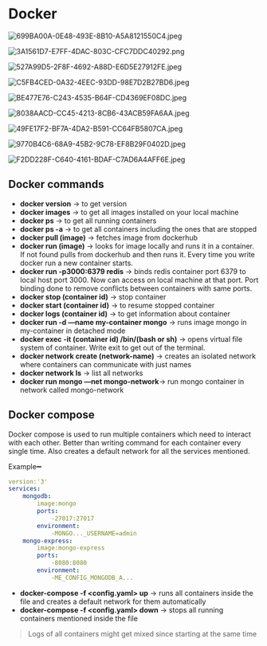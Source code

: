 # Docker

![699BA00A-0E48-493E-8B10-A5A8121550C4.jpeg](Docker%2025b875eaa928464cb8df28c2899fa188/699BA00A-0E48-493E-8B10-A5A8121550C4.jpeg)

![3A1561D7-E7FF-4DAC-803C-CFC7DDC40292.png](Docker%2025b875eaa928464cb8df28c2899fa188/3A1561D7-E7FF-4DAC-803C-CFC7DDC40292.png)

![527A99D5-2F8F-4692-A88D-E6D5E27912FE.jpeg](Docker%2025b875eaa928464cb8df28c2899fa188/527A99D5-2F8F-4692-A88D-E6D5E27912FE.jpeg)

![C5FB4CED-0A32-4EEC-93DD-98E7D2B27BD6.jpeg](Docker%2025b875eaa928464cb8df28c2899fa188/C5FB4CED-0A32-4EEC-93DD-98E7D2B27BD6.jpeg)

![BE477E76-C243-4535-B64F-CD4369EF08DC.jpeg](Docker%2025b875eaa928464cb8df28c2899fa188/BE477E76-C243-4535-B64F-CD4369EF08DC.jpeg)

![8038AACD-CC45-4213-8CB6-43ACB59FA6AA.jpeg](Docker%2025b875eaa928464cb8df28c2899fa188/8038AACD-CC45-4213-8CB6-43ACB59FA6AA.jpeg)

![49FE17F2-BF7A-4DA2-B591-CC64FB5807CA.jpeg](Docker%2025b875eaa928464cb8df28c2899fa188/49FE17F2-BF7A-4DA2-B591-CC64FB5807CA.jpeg)

![9770B4C6-68A9-45B2-9C78-EF8B29F0402D.jpeg](Docker%2025b875eaa928464cb8df28c2899fa188/9770B4C6-68A9-45B2-9C78-EF8B29F0402D.jpeg)

![F2DD228F-C640-4161-BDAF-C7AD6A4AFF6E.jpeg](Docker%2025b875eaa928464cb8df28c2899fa188/F2DD228F-C640-4161-BDAF-C7AD6A4AFF6E.jpeg)

## Docker commands

- **docker version** → to get version
- **docker images** → to get all images installed on your local machine
- **docker ps** → to get all running containers
- **docker ps -a** → to get all containers including the ones that are stopped
- **docker pull (image)** → fetches image from dockerhub
- **docker run (image)** → looks for image locally and runs it in a container. If not found pulls from dockerhub and then runs it. Every time you write docker run a new container starts.
- **docker run -p3000:6379 redis** → binds redis container port 6379 to local host port 3000. Now can access on local machine at that port. Port binding done to remove conflicts between containers with same ports.
- **docker stop (container id)** → stop container
- **docker start (container id)** → to resume stopped container
- **docker logs (container id)** → to get information about container
- **docker run -d —name my-container mongo** → runs image mongo in my-container in detached mode
- **docker exec -it (container id) /bin/(bash or sh)** → opens virtual file system of container. Write exit to get out of the terminal.
- **docker network create (network-name)** → creates an isolated network where containers can communicate with just names
- **docker network ls** → list all networks
- **docker run mongo —net mongo-network**→ run mongo container in network called mongo-network

## Docker compose

Docker compose is used to run multiple containers which need to interact with each other. Better than writing command for each container every single time. Also creates a default network for all the services mentioned.

Example➖

```yaml
version:'3'
services:
	mongodb:
		image:mongo
		ports:
			-27017:27017
		environment:
			-MONGO..._USERNAME=admin
	mongo-express:
		image:mongo-express
		ports:
			-8080:8080
		environment:
			-ME_CONFIG_MONGODB_A...
```

- **docker-compose -f <config.yaml> up** → runs all containers inside the file and creates a default network for them automatically
- **docker-compose -f <config.yaml> down** → stops all running containers mentioned inside the file

> Logs of all containers might get mixed since starting at the same time
>
